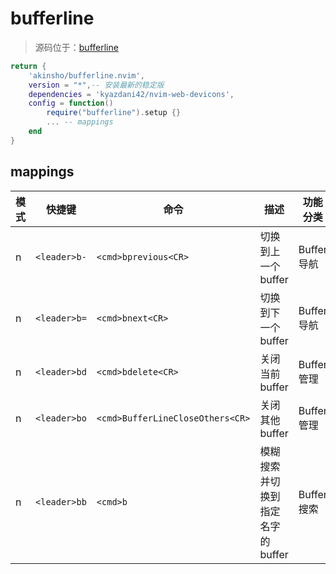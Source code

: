 # bufferline

> 源码位于：[bufferline](../../lua/plugins/bufferline.lua)

```lua
return {
	'akinsho/bufferline.nvim',
	version = "*",-- 安装最新的稳定版
	dependencies = 'kyazdani42/nvim-web-devicons',
	config = function()
		require("bufferline").setup {}
		... -- mappings
	end
}
```

## mappings

| 模式 | 快捷键       | 命令                             | 描述                              | 功能分类    |
| ---- | ------------ | -------------------------------- | --------------------------------- | ----------- |
| n    | `<leader>b-` | `<cmd>bprevious<CR>`             | 切换到上一个 buffer               | Buffer 导航 |
| n    | `<leader>b=` | `<cmd>bnext<CR>`                 | 切换到下一个 buffer               | Buffer 导航 |
| n    | `<leader>bd` | `<cmd>bdelete<CR>`               | 关闭当前 buffer                   | Buffer 管理 |
| n    | `<leader>bo` | `<cmd>BufferLineCloseOthers<CR>` | 关闭其他 buffer                   | Buffer 管理 |
| n    | `<leader>bb` | `<cmd>b `                        | 模糊搜索并切换到指定名字的 buffer | Buffer 搜索 |
